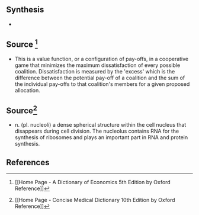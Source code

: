## Synthesis
- 
## Source [^1]
- This is a value function, or a configuration of pay-offs, in a cooperative game that minimizes the maximum dissatisfaction of every possible coalition. Dissatisfaction is measured by the 'excess' which is the difference between the potential pay-off of a coalition and the sum of the individual pay-offs to that coalition's members for a given proposed allocation.
## Source[^2]
- n. (pl. nucleoli) a dense spherical structure within the cell nucleus that disappears during cell division. The nucleolus contains RNA for the synthesis of ribosomes and plays an important part in RNA and protein synthesis.
## References

[^1]: [[Home Page - A Dictionary of Economics 5th Edition by Oxford Reference]]
[^2]: [[Home Page - Concise Medical Dictionary 10th Edition by Oxford Reference]]